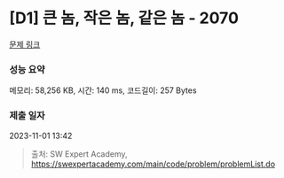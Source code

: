 # [D1] 큰 놈, 작은 놈, 같은 놈 - 2070 

[문제 링크](https://swexpertacademy.com/main/code/problem/problemDetail.do?contestProbId=AV5QQ6qqA40DFAUq) 

### 성능 요약

메모리: 58,256 KB, 시간: 140 ms, 코드길이: 257 Bytes

### 제출 일자

2023-11-01 13:42



> 출처: SW Expert Academy, https://swexpertacademy.com/main/code/problem/problemList.do
